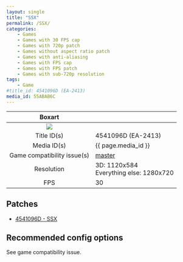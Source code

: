 ```yaml
---
layout: single
title: "SSX"
permalink: /SSX/
categories:
    - Games
    - Games with 30 FPS cap
    - Games with 720p patch
    - Games without aspect ratio patch
    - Games with anti-aliasing
    - Games with FPS cap
    - Games with FPS patch
    - Games with sub-720p resolution
tags:
    - Game
#title_id: 4541096D (EA-2413)
media_id: 55ABAB6C
---
```


| Boxart                      |                                           |
| :----:                      | :-                                        |
| ![](https://download-ssl.xbox.com/content/images/66acd000-77fe-1000-9115-d8024541096d/1033/boxartlg.jpg) |
| Title ID(s)                 | 4541096D (EA-2413)                        |
| Media ID(s)                 | {{ page.media_id }}                       |
| Game compatibility issue(s) | [master](https://github.com/xenia-project/game-compatibility/issues/64) |
| Resolution                  | 3D: 1120x584<br>Everything else: 1280x720 |
| FPS                         | 30                                        |

## Patches
* [4541096D - SSX](https://github.com/xenia-canary/game-patches/blob/main/patches/4541096D%20-%20SSX.toml)

## Recommended config options
See game compatibility issue.
